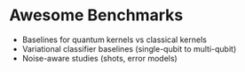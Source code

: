 # Awesome Benchmarks

- Baselines for quantum kernels vs classical kernels
- Variational classifier baselines (single-qubit to multi-qubit)
- Noise-aware studies (shots, error models)
